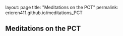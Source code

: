 layout: page
title: "Meditations on the PCT"
permalink: ericren411.github.io/meditations_PCT

## Meditations on the PCT

